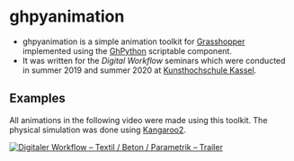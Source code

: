 # ghpyanimation

- ghpyanimation is a simple animation toolkit for [Grasshopper](https://www.rhino3d.com/6/new/grasshopper) implemented using the [GhPython](https://developer.rhino3d.com/guides/rhinopython/ghpython-component/) scriptable component.
- It was written for the *Digital Workflow* seminars which were conducted in summer 2019 and summer 2020 at [Kunsthochschule Kassel](https://kunsthochschulekassel.de).

## Examples

All animations in the following video were made using this toolkit. The physical simulation was done using [Kangaroo2](https://www.rhino3d.com/6/new/grasshopper#kangaroo).

[![Digitaler Workflow – Textil / Beton / Parametrik – Trailer](http://img.youtube.com/vi/ijLhMLUWhM4/0.jpg)](http://www.youtube.com/watch?v=ijLhMLUWhM4)
